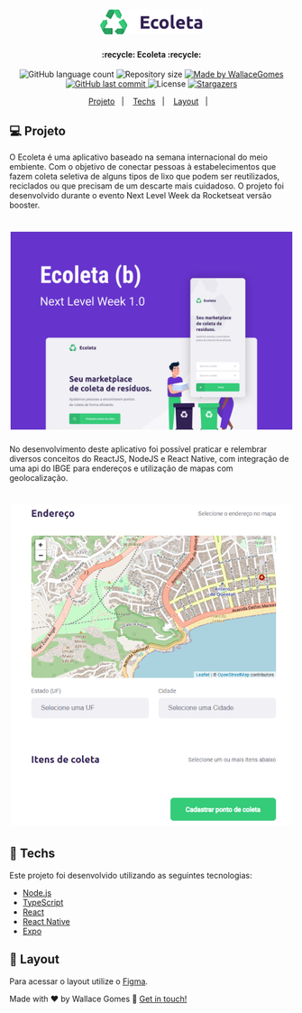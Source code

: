 <!-- Gera uma imagem no centro do readme, dê preferência para usar SVG  -->
<h1 align="center">
    <img alt="logoEcoleta" title="#logoEcoleta" src=".github/logo.png"/>
</h1>

<h4 align="center"> 
	:recycle: Ecoleta :recycle:
</h4>
<p align="center">
  <!-- Mostra um botão que tem uma contagem de quantos tipos diferentes de linguagens são utilizadas nesse repositório -->
  <img alt="GitHub language count" src="https://img.shields.io/github/languages/count/WallaceGomes/ecoleta-nlw?color=%2304D361">
  <!-- Tamanho do repositório -->
  <img alt="Repository size" src="https://img.shields.io/github/repo-size/WallaceGomes/ecoleta-nlw">
	<!-- Link para o linkedin -->
  <a href="https://www.linkedin.com/in/wallace-cardoso-gomes/">
    <img alt="Made by WallaceGomes" src="https://img.shields.io/badge/made%20by-WallaceGomes-%2304D361">
  </a>
  <!-- Ultimo commit -->
  <a href="https://github.com/WallaceGomes/ecoleta-nlw/commits/master">
    <img alt="GitHub last commit" src="https://img.shields.io/github/last-commit/WallaceGomes/ecoleta-nlw">
  </a>
  <!-- Licensa -->
  <img alt="License" src="https://img.shields.io/badge/license-MIT-brightgreen">
  <!-- Quantas estrelas o repositório recebeu -->
   <a href="https://github.com/WallaceGomes/ecoleta-nlw/stargazers">
    <img alt="Stargazers" src="https://img.shields.io/github/stars/WallaceGomes/ecoleta-nlw?style=social">
  </a>
</p>

<p align="center">
  <a href="#-project">Projeto</a>&nbsp;&nbsp;&nbsp;|&nbsp;&nbsp;&nbsp;
  <a href="#rocket-Technologies">Techs</a>&nbsp;&nbsp;&nbsp;|&nbsp;&nbsp;&nbsp;
  <a href="#-layout">Layout</a>&nbsp;&nbsp;&nbsp;|&nbsp;&nbsp;&nbsp;
</p>

## 💻 Projeto

O Ecoleta é uma aplicativo baseado na semana internacional do meio embiente. Com o objetivo de conectar pessoas à estabelecimentos que fazem coleta seletiva de alguns tipos de lixo que podem ser reutilizados, reciclados ou que precisam de um descarte mais cuidadoso.
O projeto foi desenvolvido durante o evento Next Level Week da Rocketseat versão booster.

<h1 align="center">
    <img alt="ecoleta" title="ecoleta" src=".github/ecoleta.svg" width="500px" />
</h1>

No desenvolvimento deste aplicativo foi possível praticar e relembrar diversos conceitos do ReactJS, NodeJS e React Native, com integração de uma api do IBGE para endereços e utilização de mapas com geolocalização.

<h1 align="center">
    <img alt="mapsapi" title="mapsapi" src=".github/mapsapiecoleta.png" width="500px" />
</h1>

## :rocket: Techs

Este projeto foi desenvolvido utilizando as seguintes tecnologias:

- [Node.js][nodejs]
- [TypeScript][typescript]
- [React][reactjs]
- [React Native][rn]
- [Expo][expo]

## 🔖 Layout

Para acessar o layout utilize o [Figma](<https://www.figma.com/file/9TlOcj6l7D05fZhU12xWT3/Ecoleta-(Booster)>).

Made with ♥ by Wallace Gomes :wave: [Get in touch!](https://www.linkedin.com/in/wallace-cardoso-gomes/)

[nodejs]: https://nodejs.org/
[typescript]: https://www.typescriptlang.org/
[expo]: https://expo.io/
[reactjs]: https://reactjs.org
[rn]: https://facebook.github.io/react-native/

